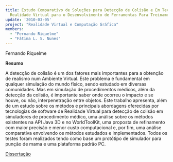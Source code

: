```yaml
---
title: Estudo Comparativo de Soluções para Detecção de Colisão e Em Tecnologias de
  Realidade Virtual para o Desenvolvimento de Ferramentas Para Treinamento Médico
update: '2010-03-05'
project: "Realidade Virtual e Computação Gráfica"
members:
  - "Fernando Riquelme"
  - "Fátima L. S. Nunes"
---
```


Fernando Riquelme

**Resumo**

A detecção de colisão é um dos fatores mais importantes para a obtenção de realismo num Ambiente Virtual. Este problema é fundamental em qualquer simulação do mundo físico, sendo estudado em diversas comunidades. Mas em simulação de procedimentos médicos, além da detecção da colisão, é importante saber onde ocorreu o impacto e se houve, ou não, interpenetração entre objetos. Este trabalho apresenta, além de um estudo sobre os métodos e principais abordagens oferecidas por tecnologias de software de Realidade Virtual para detecção de colisão em simuladores de procedimento médico, uma análise sobre os métodos existentes na API Java 3D e no WorldToolKit, uma proposta de refinamento com maior precisão e menor custo computacional e, por fim, uma análise comparativa envolvendo os métodos estudados e implementados. Todos os testes foram realizados tendo como base um protótipo de simulador para punção de mama e uma plataforma padrão PC.

<a href="{{ 'files/researches/disserta__o_final_fernando_riquelme.pdf' | absolute_url }}" class="btn btn-outline-primary">Dissertação</a>
